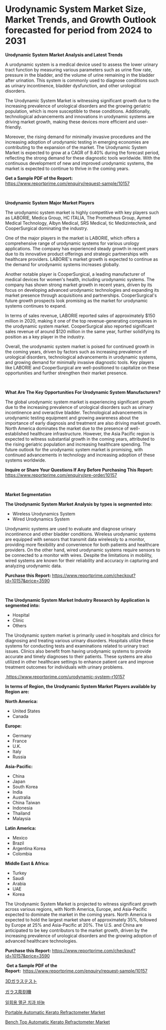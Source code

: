 <p><h1>Urodynamic System Market Size, Market Trends, and Growth Outlook forecasted for period from 2024 to 2031</h1></p><p><strong>Urodynamic System Market Analysis and Latest Trends</strong></p>
<p><p>A urodynamic system is a medical device used to assess the lower urinary tract function by measuring various parameters such as urine flow rate, pressure in the bladder, and the volume of urine remaining in the bladder after urination. This system is commonly used to diagnose conditions such as urinary incontinence, bladder dysfunction, and other urological disorders.</p><p>The Urodynamic System Market is witnessing significant growth due to the increasing prevalence of urological disorders and the growing geriatric population, which is more susceptible to these conditions. Additionally, technological advancements and innovations in urodynamic systems are driving market growth, making these devices more efficient and user-friendly.</p><p>Moreover, the rising demand for minimally invasive procedures and the increasing adoption of urodynamic testing in emerging economies are contributing to the expansion of the market. The Urodynamic System Market is expected to grow at a CAGR of 9.40% during the forecast period, reflecting the strong demand for these diagnostic tools worldwide. With the continuous development of new and improved urodynamic systems, the market is expected to continue to thrive in the coming years.</p></p>
<p><strong>Get a Sample PDF of the Report:&nbsp;</strong> <a href="https://www.reportprime.com/enquiry/request-sample/10157">https://www.reportprime.com/enquiry/request-sample/10157</a></p>
<p>&nbsp;</p>
<p><strong>Urodynamic System Major Market Players</strong></p>
<p><p>The urodynamic system market is highly competitive with key players such as LABORIE, Medica Group, HC ITALIA, The Prometheus Group, Aymed Medical Technology, Albyn Medical, SRS Medical, tic Medizintechnik, and CooperSurgical dominating the industry. </p><p>One of the major players in the market is LABORIE, which offers a comprehensive range of urodynamic systems for various urology applications. The company has experienced steady growth in recent years due to its innovative product offerings and strategic partnerships with healthcare providers. LABORIE's market growth is expected to continue as the demand for urodynamic systems increases globally.</p><p>Another notable player is CooperSurgical, a leading manufacturer of medical devices for women's health, including urodynamic systems. The company has shown strong market growth in recent years, driven by its focus on developing advanced urodynamic technologies and expanding its market presence through acquisitions and partnerships. CooperSurgical's future growth prospects look promising as the market for urodynamic systems continues to expand.</p><p>In terms of sales revenue, LABORIE reported sales of approximately $150 million in 2020, making it one of the top revenue-generating companies in the urodynamic system market. CooperSurgical also reported significant sales revenue of around $120 million in the same year, further solidifying its position as a key player in the industry.</p><p>Overall, the urodynamic system market is poised for continued growth in the coming years, driven by factors such as increasing prevalence of urological disorders, technological advancements in urodynamic systems, and growing demand for minimally invasive diagnostic tools. Key players like LABORIE and CooperSurgical are well-positioned to capitalize on these opportunities and further strengthen their market presence.</p></p>
<p>&nbsp;</p>
<p><strong>What Are The Key Opportunities For Urodynamic System Manufacturers?</strong></p>
<p><p>The global urodynamic system market is experiencing significant growth due to the increasing prevalence of urological disorders such as urinary incontinence and overactive bladder. Technological advancements in urodynamic testing equipment and growing awareness about the importance of early diagnosis and treatment are also driving market growth. North America dominates the market due to the presence of well-established healthcare infrastructure. However, the Asia Pacific region is expected to witness substantial growth in the coming years, attributed to the rising geriatric population and increasing healthcare spending. The future outlook for the urodynamic system market is promising, with continued advancements in technology and increasing adoption of these systems worldwide.</p></p>
<p><strong>Inquire or Share Your Questions If Any Before Purchasing This Report:</strong> <a href="https://www.reportprime.com/enquiry/pre-order/10157">https://www.reportprime.com/enquiry/pre-order/10157</a></p>
<p>&nbsp;</p>
<p><strong>Market Segmentation</strong></p>
<p><strong>The Urodynamic System Market Analysis by types is segmented into:</strong></p>
<p><ul><li>Wireless Urodynamics System</li><li>Wired Urodynamics System</li></ul></p>
<p><p>Urodynamic systems are used to evaluate and diagnose urinary incontinence and other bladder conditions. Wireless urodynamic systems are equipped with sensors that transmit data wirelessly to a monitor, providing more flexibility and convenience for both patients and healthcare providers. On the other hand, wired urodynamic systems require sensors to be connected to a monitor with wires. Despite the limitations in mobility, wired systems are known for their reliability and accuracy in capturing and analyzing urodynamic data.</p></p>
<p><strong>Purchase this Report:&nbsp;</strong><a href="https://www.reportprime.com/checkout?id=10157&price=3590">https://www.reportprime.com/checkout?id=10157&price=3590</a></p>
<p>&nbsp;</p>
<p><strong>The Urodynamic System Market Industry Research by Application is segmented into:</strong></p>
<p><ul><li>Hospital</li><li>Clinic</li><li>Others</li></ul></p>
<p><p>The Urodynamic system market is primarily used in hospitals and clinics for diagnosing and treating various urinary disorders. Hospitals utilize these systems for conducting tests and examinations related to urinary tract issues. Clinics also benefit from having urodynamic systems to provide accurate and timely diagnoses to their patients. These systems are also utilized in other healthcare settings to enhance patient care and improve treatment outcomes for individuals with urinary problems.</p></p>
<p><a href="https://www.reportprime.com/urodynamic-system-r10157">&nbsp;https://www.reportprime.com/urodynamic-system-r10157</a></p>
<p><strong>In terms of Region, the Urodynamic System Market Players available by Region are:</strong></p>
<p>
    <p> <strong> North America: </strong>
        <ul>
            <li>United States</li>
            <li>Canada</li>
        </ul>
        </p> 
    <p> <strong> Europe: </strong>
        <ul>
            <li>Germany</li>
            <li>France</li>
            <li>U.K.</li>
            <li>Italy</li>
            <li>Russia</li>
        </ul>
        </p> 
    <p> <strong> Asia-Pacific: </strong>
        <ul>
            <li>China</li>
            <li>Japan</li>
            <li>South Korea</li>
            <li>India</li>
            <li>Australia</li>
            <li>China Taiwan</li>
            <li>Indonesia</li>
            <li>Thailand</li>
            <li>Malaysia</li>
        </ul>
        </p> 
    <p> <strong> Latin America: </strong>
        <ul>
            <li>Mexico</li>
            <li>Brazil</li>
            <li>Argentina Korea</li>
            <li>Colombia</li>
        </ul>
        </p> 
    <p> <strong> Middle East & Africa: </strong>
        <ul>
            <li>Turkey</li>
            <li>Saudi</li>
            <li>Arabia</li>
            <li>UAE</li>
            <li>Korea</li>
        </ul>
    </p>
    </p>
<p><p>The Urodynamic System Market is projected to witness significant growth across various regions, with North America, Europe, and Asia-Pacific expected to dominate the market in the coming years. North America is expected to hold the largest market share of approximately 35%, followed by Europe at 25% and Asia-Pacific at 20%. The U.S. and China are anticipated to be key contributors to the market growth, driven by the increasing prevalence of urological disorders and the growing adoption of advanced healthcare technologies.</p></p>
<p><strong>Purchase this Report: </strong><a href="https://www.reportprime.com/checkout?id=10157&price=3590">https://www.reportprime.com/checkout?id=10157&price=3590</a></p>
<p>&nbsp;<strong>Get a Sample PDF of the Report:&nbsp;&nbsp;</strong><a href="https://www.reportprime.com/enquiry/request-sample/10157">https://www.reportprime.com/enquiry/request-sample/10157</a></p>
<p><strong></strong></p>
<p><p><a href="https://github.com/LeoraEber/Market-Research-Report-List-2/blob/main/776071885952.md">3Dガラステスト</a></p><p><a href="https://github.com/tubbs463/Market-Research-Report-List-3/blob/main/391825085951.md">ガラス彫刻機</a></p><p><a href="https://github.com/muchswr/Market-Research-Report-List-2/blob/main/3270205106588.md">일회용 멸균 치과 바늘</a></p><p><a href="https://github.com/santosh758595/Market-Research-Report-List-6/blob/main/portable-automatic-kerato-refractometer-market.md">Portable Automatic Kerato Refractometer Market</a></p><p><a href="https://github.com/eliyamanson4561/Market-Research-Report-List-1/blob/main/bench-top-automatic-kerato-refractometer-market.md">Bench Top Automatic Kerato Refractometer Market</a></p></p>